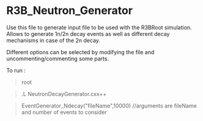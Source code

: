 # R3B_Neutron_Generator

Use this file to generate input file to be used with the R3BRoot simulation. Allows to generate 1n/2n decay events as well as different decay mechanisms in case of the 2n decay.

Different options can be selected by modifying the file and uncommenting/commenting some parts.

To run : 

>root

>.L NeutronDecayGenerator.cxx++

>EventGenerator_Ndecay("fileName",10000) //arguments are fileName and number of events to consider
